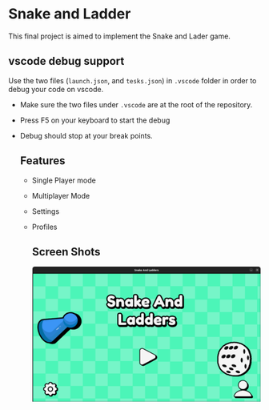 # Snake and Ladder
This final project is aimed to implement the Snake and Lader game.


## vscode debug support
Use the two files (`launch.json`, and `tesks.json`) in `.vscode` folder in order to debug your code on vscode.  

- Make sure the two files under `.vscode` are at the root of the repository.
- Press F5 on your keyboard to start the debug
- Debug should stop at your break points.

  ## Features
  - Single Player mode
  - Multiplayer Mode
  - Settings
  - Profiles
 
    ## Screen Shots


    <img title="Start Menu" alt="Start Menu" src="https://github.com/natitek/final_project/blob/main/src/screenshots/Screenshot%20from%202024-05-21%2015-06-45.png">

